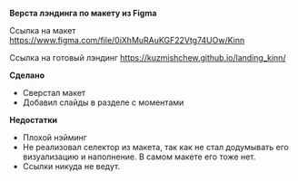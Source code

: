 **Верста лэндинга по макету из Figma**

Ссылка на макет https://www.figma.com/file/0iXhMuRAuKGF22Vtg74UOw/Kinn

Ссылка на готовый лэндинг https://kuzmishchew.github.io/landing_kinn/ 

**Сделано**

* Сверстал макет
* Добавил слайды в разделе с моментами

**Недостатки**

* Плохой нэйминг
* Не реализовал селектор из макета, так как не стал додумывать его визуализацию и наполнение. В самом макете его тоже нет.
* Ссылки никуда не ведут.
